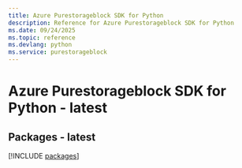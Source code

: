 ```yaml
---
title: Azure Purestorageblock SDK for Python
description: Reference for Azure Purestorageblock SDK for Python
ms.date: 09/24/2025
ms.topic: reference
ms.devlang: python
ms.service: purestorageblock
---
```

# Azure Purestorageblock SDK for Python - latest
## Packages - latest
[!INCLUDE [packages](purestorageblock-index.md)]